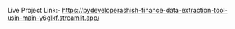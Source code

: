 Live Project Link:- https://pydeveloperashish-finance-data-extraction-tool-usin-main-y6glkf.streamlit.app/
